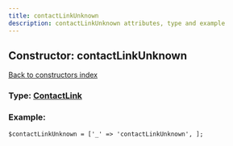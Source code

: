 ```yaml
---
title: contactLinkUnknown
description: contactLinkUnknown attributes, type and example
---
```

## Constructor: contactLinkUnknown  
[Back to constructors index](index.md)






### Type: [ContactLink](../types/ContactLink.md)


### Example:

```
$contactLinkUnknown = ['_' => 'contactLinkUnknown', ];
```